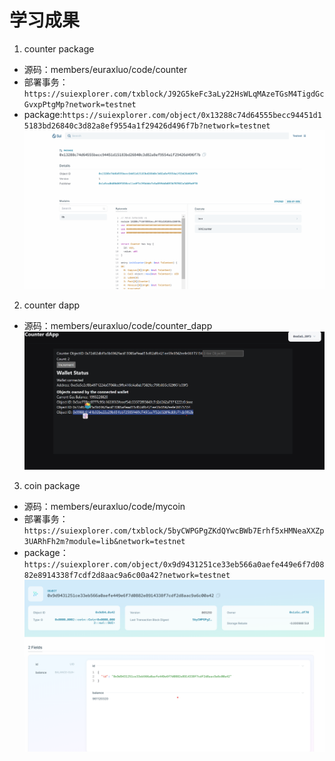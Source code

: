 # 学习成果

1. counter package
- 源码：members/euraxluo/code/counter
- 部署事务：`https://suiexplorer.com/txblock/J92G5keFc3aLy22HsWLqMAzeTGsM4TigdGcGvxpPtgMp?network=testnet`
- package:`https://suiexplorer.com/object/0x13288c74d64555becc94451d15183bd26840c3d82a8ef9554a1f29426d496f7b?network=testnet`
![counterPackage](./doc/week01/image.png)

2. counter dapp
- 源码：members/euraxluo/code/counter_dapp
![counterdapp](./doc/week01/image-2.png)

3. coin package
- 源码：members/euraxluo/code/mycoin
- 部署事务：`https://suiexplorer.com/txblock/5byCWPGPgZKdQYwcBWb7Erhf5xHMNeaXXZp3UARhFh2m?module=lib&network=testnet`
- package：`https://suiexplorer.com/object/0x9d9431251ce33eb566a0aefe449e6f7d0882e8914338f7cdf2d8aac9a6c00a42?network=testnet`
![coinView2](./doc/week01/image-5.png)